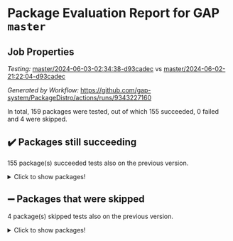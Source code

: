# Package Evaluation Report for GAP `master`

## Job Properties

*Testing:* [master/2024-06-03-02:34:38-d93cadec](https://github.com/gap-system/PackageDistro/blob/data/reports/master/2024-06-03-02:34:38-d93cadec) vs [master/2024-06-02-21:22:04-d93cadec](https://github.com/gap-system/PackageDistro/blob/data/reports/master/2024-06-02-21:22:04-d93cadec)

*Generated by Workflow:* https://github.com/gap-system/PackageDistro/actions/runs/9343227160

In total, 159 packages were tested, out of which 155 succeeded, 0 failed and 4 were skipped.

## :heavy_check_mark: Packages still succeeding

155 package(s) succeeded tests also on the previous version.
<details><summary>Click to show packages!</summary>

- 4ti2interface 2023.02-04 [(success)](https://github.com/gap-system/PackageDistro/actions/runs/9343227160/job/25712687638)
- ace 5.6.2 [(success)](https://github.com/gap-system/PackageDistro/actions/runs/9343227160/job/25712687807)
- aclib 1.3.2 [(success)](https://github.com/gap-system/PackageDistro/actions/runs/9343227160/job/25712687909)
- agt 0.3.1 [(success)](https://github.com/gap-system/PackageDistro/actions/runs/9343227160/job/25712688019)
- alnuth 3.2.1 [(success)](https://github.com/gap-system/PackageDistro/actions/runs/9343227160/job/25712688128)
- anupq 3.3.0 [(success)](https://github.com/gap-system/PackageDistro/actions/runs/9343227160/job/25712688246)
- atlasrep 2.1.8 [(success)](https://github.com/gap-system/PackageDistro/actions/runs/9343227160/job/25712688361)
- autodoc 2023.06.19 [(success)](https://github.com/gap-system/PackageDistro/actions/runs/9343227160/job/25712688492)
- automata 1.15 [(success)](https://github.com/gap-system/PackageDistro/actions/runs/9343227160/job/25712688708)
- automgrp 1.3.2 [(success)](https://github.com/gap-system/PackageDistro/actions/runs/9343227160/job/25712690486)
- autpgrp 1.11 [(success)](https://github.com/gap-system/PackageDistro/actions/runs/9343227160/job/25712690828)
- cap 2024.04-01 [(success)](https://github.com/gap-system/PackageDistro/actions/runs/9343227160/job/25712691067)
- caratinterface 2.3.6 [(success)](https://github.com/gap-system/PackageDistro/actions/runs/9343227160/job/25712691845)
- cddinterface 2022.11.01 [(success)](https://github.com/gap-system/PackageDistro/actions/runs/9343227160/job/25712692754)
- circle 1.6.6 [(success)](https://github.com/gap-system/PackageDistro/actions/runs/9343227160/job/25712692896)
- classicpres 1.22 [(success)](https://github.com/gap-system/PackageDistro/actions/runs/9343227160/job/25712693013)
- cohomolo 1.6.11 [(success)](https://github.com/gap-system/PackageDistro/actions/runs/9343227160/job/25712693140)
- congruence 1.2.6 [(success)](https://github.com/gap-system/PackageDistro/actions/runs/9343227160/job/25712693282)
- corelg 1.56 [(success)](https://github.com/gap-system/PackageDistro/actions/runs/9343227160/job/25712693426)
- crime 1.6 [(success)](https://github.com/gap-system/PackageDistro/actions/runs/9343227160/job/25712693548)
- crisp 1.4.6 [(success)](https://github.com/gap-system/PackageDistro/actions/runs/9343227160/job/25712693694)
- crypting 0.10.4 [(success)](https://github.com/gap-system/PackageDistro/actions/runs/9343227160/job/25712693838)
- cryst 4.1.27 [(success)](https://github.com/gap-system/PackageDistro/actions/runs/9343227160/job/25712693976)
- crystcat 1.1.10 [(success)](https://github.com/gap-system/PackageDistro/actions/runs/9343227160/job/25712694103)
- ctbllib 1.3.9 [(success)](https://github.com/gap-system/PackageDistro/actions/runs/9343227160/job/25712694207)
- cubefree 1.19 [(success)](https://github.com/gap-system/PackageDistro/actions/runs/9343227160/job/25712694320)
- curlinterface 2.3.2 [(success)](https://github.com/gap-system/PackageDistro/actions/runs/9343227160/job/25712694464)
- cvec 2.8.1 [(success)](https://github.com/gap-system/PackageDistro/actions/runs/9343227160/job/25712694603)
- datastructures 0.3.0 [(success)](https://github.com/gap-system/PackageDistro/actions/runs/9343227160/job/25712694734)
- deepthought 1.0.6 [(success)](https://github.com/gap-system/PackageDistro/actions/runs/9343227160/job/25712694909)
- design 1.8 [(success)](https://github.com/gap-system/PackageDistro/actions/runs/9343227160/job/25712695023)
- difsets 2.3.1 [(success)](https://github.com/gap-system/PackageDistro/actions/runs/9343227160/job/25712695104)
- digraphs 1.7.1 [(success)](https://github.com/gap-system/PackageDistro/actions/runs/9343227160/job/25712695224)
- edim 1.3.8 [(success)](https://github.com/gap-system/PackageDistro/actions/runs/9343227160/job/25712695344)
- example 4.3.4 [(success)](https://github.com/gap-system/PackageDistro/actions/runs/9343227160/job/25712695477)
- examplesforhomalg 2023.10-01 [(success)](https://github.com/gap-system/PackageDistro/actions/runs/9343227160/job/25712695588)
- factint 1.6.3 [(success)](https://github.com/gap-system/PackageDistro/actions/runs/9343227160/job/25712695718)
- ferret 1.0.11 [(success)](https://github.com/gap-system/PackageDistro/actions/runs/9343227160/job/25712695919)
- fga 1.5.0 [(success)](https://github.com/gap-system/PackageDistro/actions/runs/9343227160/job/25712696068)
- fining 1.5.6 [(success)](https://github.com/gap-system/PackageDistro/actions/runs/9343227160/job/25712696189)
- float 1.0.4 [(success)](https://github.com/gap-system/PackageDistro/actions/runs/9343227160/job/25712696316)
- format 1.4.4 [(success)](https://github.com/gap-system/PackageDistro/actions/runs/9343227160/job/25712696427)
- forms 1.2.11 [(success)](https://github.com/gap-system/PackageDistro/actions/runs/9343227160/job/25712696544)
- fplsa 1.2.6 [(success)](https://github.com/gap-system/PackageDistro/actions/runs/9343227160/job/25712696646)
- fr 2.4.13 [(success)](https://github.com/gap-system/PackageDistro/actions/runs/9343227160/job/25712696767)
- francy 2.0.3 [(success)](https://github.com/gap-system/PackageDistro/actions/runs/9343227160/job/25712696889)
- fwtree 1.3 [(success)](https://github.com/gap-system/PackageDistro/actions/runs/9343227160/job/25712696996)
- gapdoc 1.6.7 [(success)](https://github.com/gap-system/PackageDistro/actions/runs/9343227160/job/25712697115)
- gauss 2023.02-04 [(success)](https://github.com/gap-system/PackageDistro/actions/runs/9343227160/job/25712697243)
- gaussforhomalg 2023.11-01 [(success)](https://github.com/gap-system/PackageDistro/actions/runs/9343227160/job/25712697339)
- gbnp 1.0.5 [(success)](https://github.com/gap-system/PackageDistro/actions/runs/9343227160/job/25712697459)
- generalizedmorphismsforcap 2024.04-01 [(success)](https://github.com/gap-system/PackageDistro/actions/runs/9343227160/job/25712697573)
- genss 1.6.8 [(success)](https://github.com/gap-system/PackageDistro/actions/runs/9343227160/job/25712697680)
- gradedmodules 2024.01-01 [(success)](https://github.com/gap-system/PackageDistro/actions/runs/9343227160/job/25712697772)
- gradedringforhomalg 2023.08-01 [(success)](https://github.com/gap-system/PackageDistro/actions/runs/9343227160/job/25712697870)
- grape 4.9.0 [(success)](https://github.com/gap-system/PackageDistro/actions/runs/9343227160/job/25712697970)
- groupoids 1.74 [(success)](https://github.com/gap-system/PackageDistro/actions/runs/9343227160/job/25712698076)
- grpconst 2.6.5 [(success)](https://github.com/gap-system/PackageDistro/actions/runs/9343227160/job/25712698173)
- guarana 0.96.3 [(success)](https://github.com/gap-system/PackageDistro/actions/runs/9343227160/job/25712698287)
- guava 3.19 [(success)](https://github.com/gap-system/PackageDistro/actions/runs/9343227160/job/25712698409)
- hap 1.62 [(success)](https://github.com/gap-system/PackageDistro/actions/runs/9343227160/job/25712698527)
- hapcryst 0.1.15 [(success)](https://github.com/gap-system/PackageDistro/actions/runs/9343227160/job/25712698645)
- hecke 1.5.3 [(success)](https://github.com/gap-system/PackageDistro/actions/runs/9343227160/job/25712698734)
- help 4.0 [(success)](https://github.com/gap-system/PackageDistro/actions/runs/9343227160/job/25712698861)
- homalg 2024.01-01 [(success)](https://github.com/gap-system/PackageDistro/actions/runs/9343227160/job/25712698962)
- homalgtocas 2023.11-01 [(success)](https://github.com/gap-system/PackageDistro/actions/runs/9343227160/job/25712699073)
- idrel 2.47 [(success)](https://github.com/gap-system/PackageDistro/actions/runs/9343227160/job/25712699202)
- images 1.3.2 [(success)](https://github.com/gap-system/PackageDistro/actions/runs/9343227160/job/25712699307)
- intpic 0.3.0 [(success)](https://github.com/gap-system/PackageDistro/actions/runs/9343227160/job/25712699407)
- io 4.8.2 [(success)](https://github.com/gap-system/PackageDistro/actions/runs/9343227160/job/25712699500)
- io_forhomalg 2023.02-04 [(success)](https://github.com/gap-system/PackageDistro/actions/runs/9343227160/job/25712699591)
- irredsol 1.4.4 [(success)](https://github.com/gap-system/PackageDistro/actions/runs/9343227160/job/25712699686)
- json 2.2.1 [(success)](https://github.com/gap-system/PackageDistro/actions/runs/9343227160/job/25712699787)
- jupyterkernel 1.5.0 [(success)](https://github.com/gap-system/PackageDistro/actions/runs/9343227160/job/25712699878)
- jupyterviz 1.5.6 [(success)](https://github.com/gap-system/PackageDistro/actions/runs/9343227160/job/25712699977)
- kan 1.37 [(success)](https://github.com/gap-system/PackageDistro/actions/runs/9343227160/job/25712700072)
- kbmag 1.5.11 [(success)](https://github.com/gap-system/PackageDistro/actions/runs/9343227160/job/25712700182)
- laguna 3.9.6 [(success)](https://github.com/gap-system/PackageDistro/actions/runs/9343227160/job/25712700276)
- liealgdb 2.2.1 [(success)](https://github.com/gap-system/PackageDistro/actions/runs/9343227160/job/25712700376)
- liepring 2.8 [(success)](https://github.com/gap-system/PackageDistro/actions/runs/9343227160/job/25712700478)
- liering 2.4.2 [(success)](https://github.com/gap-system/PackageDistro/actions/runs/9343227160/job/25712700583)
- linearalgebraforcap 2024.04-02 [(success)](https://github.com/gap-system/PackageDistro/actions/runs/9343227160/job/25712700708)
- lins 0.9 [(success)](https://github.com/gap-system/PackageDistro/actions/runs/9343227160/job/25712700825)
- localizeringforhomalg 2023.10-01 [(success)](https://github.com/gap-system/PackageDistro/actions/runs/9343227160/job/25712700924)
- loops 3.4.3 [(success)](https://github.com/gap-system/PackageDistro/actions/runs/9343227160/job/25712701042)
- lpres 1.0.3 [(success)](https://github.com/gap-system/PackageDistro/actions/runs/9343227160/job/25712701150)
- majoranaalgebras 1.5.1 [(success)](https://github.com/gap-system/PackageDistro/actions/runs/9343227160/job/25712701262)
- mapclass 1.4.6 [(success)](https://github.com/gap-system/PackageDistro/actions/runs/9343227160/job/25712701385)
- matgrp 0.70 [(success)](https://github.com/gap-system/PackageDistro/actions/runs/9343227160/job/25712701521)
- matricesforhomalg 2024.02-01 [(success)](https://github.com/gap-system/PackageDistro/actions/runs/9343227160/job/25712701632)
- modisom 2.5.4 [(success)](https://github.com/gap-system/PackageDistro/actions/runs/9343227160/job/25712701744)
- modulepresentationsforcap 2024.04-01 [(success)](https://github.com/gap-system/PackageDistro/actions/runs/9343227160/job/25712701863)
- modules 2024.01-01 [(success)](https://github.com/gap-system/PackageDistro/actions/runs/9343227160/job/25712702008)
- monoidalcategories 2024.04-01 [(success)](https://github.com/gap-system/PackageDistro/actions/runs/9343227160/job/25712702148)
- nconvex 2022.09-01 [(success)](https://github.com/gap-system/PackageDistro/actions/runs/9343227160/job/25712702320)
- nilmat 1.4.2 [(success)](https://github.com/gap-system/PackageDistro/actions/runs/9343227160/job/25712702490)
- nock 1.5 [(success)](https://github.com/gap-system/PackageDistro/actions/runs/9343227160/job/25712702615)
- normalizinterface 1.3.6 [(success)](https://github.com/gap-system/PackageDistro/actions/runs/9343227160/job/25712702727)
- nq 2.5.11 [(success)](https://github.com/gap-system/PackageDistro/actions/runs/9343227160/job/25712702863)
- numericalsgps 1.3.1 [(success)](https://github.com/gap-system/PackageDistro/actions/runs/9343227160/job/25712702999)
- openmath 11.5.3 [(success)](https://github.com/gap-system/PackageDistro/actions/runs/9343227160/job/25712703108)
- orb 4.9.0 [(success)](https://github.com/gap-system/PackageDistro/actions/runs/9343227160/job/25712703259)
- packagemanager 1.4.3 [(success)](https://github.com/gap-system/PackageDistro/actions/runs/9343227160/job/25712703373)
- patternclass 2.4.3 [(success)](https://github.com/gap-system/PackageDistro/actions/runs/9343227160/job/25712703494)
- permut 2.0.5 [(success)](https://github.com/gap-system/PackageDistro/actions/runs/9343227160/job/25712703604)
- polenta 1.3.10 [(success)](https://github.com/gap-system/PackageDistro/actions/runs/9343227160/job/25712703733)
- polymaking 0.8.7 [(success)](https://github.com/gap-system/PackageDistro/actions/runs/9343227160/job/25712703839)
- primgrp 3.4.4 [(success)](https://github.com/gap-system/PackageDistro/actions/runs/9343227160/job/25712703972)
- profiling 2.5.4 [(success)](https://github.com/gap-system/PackageDistro/actions/runs/9343227160/job/25712704082)
- qdistrnd 0.9.4 [(success)](https://github.com/gap-system/PackageDistro/actions/runs/9343227160/job/25712704216)
- qpa 1.35 [(success)](https://github.com/gap-system/PackageDistro/actions/runs/9343227160/job/25712704367)
- quagroup 1.8.4 [(success)](https://github.com/gap-system/PackageDistro/actions/runs/9343227160/job/25712704510)
- radiroot 2.9 [(success)](https://github.com/gap-system/PackageDistro/actions/runs/9343227160/job/25712704662)
- rcwa 4.7.1 [(success)](https://github.com/gap-system/PackageDistro/actions/runs/9343227160/job/25712704809)
- rds 1.8 [(success)](https://github.com/gap-system/PackageDistro/actions/runs/9343227160/job/25712704972)
- recog 1.4.2 [(success)](https://github.com/gap-system/PackageDistro/actions/runs/9343227160/job/25712705129)
- repndecomp 1.3.0 [(success)](https://github.com/gap-system/PackageDistro/actions/runs/9343227160/job/25712705353)
- repsn 3.1.2 [(success)](https://github.com/gap-system/PackageDistro/actions/runs/9343227160/job/25712705514)
- resclasses 4.7.3 [(success)](https://github.com/gap-system/PackageDistro/actions/runs/9343227160/job/25712705652)
- ringsforhomalg 2023.11-02 [(success)](https://github.com/gap-system/PackageDistro/actions/runs/9343227160/job/25712705816)
- sco 2023.08-01 [(success)](https://github.com/gap-system/PackageDistro/actions/runs/9343227160/job/25712705947)
- scscp 2.4.2 [(success)](https://github.com/gap-system/PackageDistro/actions/runs/9343227160/job/25712706083)
- semigroups 5.3.7 [(success)](https://github.com/gap-system/PackageDistro/actions/runs/9343227160/job/25712706192)
- sglppow 2.4 [(success)](https://github.com/gap-system/PackageDistro/actions/runs/9343227160/job/25712706330)
- sgpviz 0.999.5 [(success)](https://github.com/gap-system/PackageDistro/actions/runs/9343227160/job/25712706460)
- simpcomp 2.1.14 [(success)](https://github.com/gap-system/PackageDistro/actions/runs/9343227160/job/25712706630)
- singular 2023.02.09 [(success)](https://github.com/gap-system/PackageDistro/actions/runs/9343227160/job/25712706775)
- sl2reps 1.1 [(success)](https://github.com/gap-system/PackageDistro/actions/runs/9343227160/job/25712706891)
- sla 1.5.3 [(success)](https://github.com/gap-system/PackageDistro/actions/runs/9343227160/job/25712707031)
- smallgrp 1.5.3 [(success)](https://github.com/gap-system/PackageDistro/actions/runs/9343227160/job/25712707193)
- smallsemi 0.7.0 [(success)](https://github.com/gap-system/PackageDistro/actions/runs/9343227160/job/25712707327)
- sonata 2.9.6 [(success)](https://github.com/gap-system/PackageDistro/actions/runs/9343227160/job/25712707467)
- sophus 1.27 [(success)](https://github.com/gap-system/PackageDistro/actions/runs/9343227160/job/25712707604)
- sotgrps 1.2 [(success)](https://github.com/gap-system/PackageDistro/actions/runs/9343227160/job/25712707749)
- spinsym 1.5.2 [(success)](https://github.com/gap-system/PackageDistro/actions/runs/9343227160/job/25712707873)
- standardff 1.0 [(success)](https://github.com/gap-system/PackageDistro/actions/runs/9343227160/job/25712708003)
- symbcompcc 1.3.2 [(success)](https://github.com/gap-system/PackageDistro/actions/runs/9343227160/job/25712708121)
- thelma 1.3 [(success)](https://github.com/gap-system/PackageDistro/actions/runs/9343227160/job/25712708242)
- tomlib 1.2.11 [(success)](https://github.com/gap-system/PackageDistro/actions/runs/9343227160/job/25712708344)
- toolsforhomalg 2023.11-01 [(success)](https://github.com/gap-system/PackageDistro/actions/runs/9343227160/job/25712708455)
- toric 1.9.5 [(success)](https://github.com/gap-system/PackageDistro/actions/runs/9343227160/job/25712708583)
- toricvarieties 2022.07.13 [(success)](https://github.com/gap-system/PackageDistro/actions/runs/9343227160/job/25712708749)
- transgrp 3.6.5 [(success)](https://github.com/gap-system/PackageDistro/actions/runs/9343227160/job/25712708888)
- typeset 1.2.2 [(success)](https://github.com/gap-system/PackageDistro/actions/runs/9343227160/job/25712709045)
- ugaly 4.1.3 [(success)](https://github.com/gap-system/PackageDistro/actions/runs/9343227160/job/25712709186)
- unipot 1.5 [(success)](https://github.com/gap-system/PackageDistro/actions/runs/9343227160/job/25712709339)
- unitlib 4.2.0 [(success)](https://github.com/gap-system/PackageDistro/actions/runs/9343227160/job/25712709496)
- utils 0.85 [(success)](https://github.com/gap-system/PackageDistro/actions/runs/9343227160/job/25712709652)
- uuid 0.7 [(success)](https://github.com/gap-system/PackageDistro/actions/runs/9343227160/job/25712709775)
- walrus 0.9991 [(success)](https://github.com/gap-system/PackageDistro/actions/runs/9343227160/job/25712709931)
- wedderga 4.10.5 [(success)](https://github.com/gap-system/PackageDistro/actions/runs/9343227160/job/25712710064)
- xmod 2.92 [(success)](https://github.com/gap-system/PackageDistro/actions/runs/9343227160/job/25712710197)
- xmodalg 1.23 [(success)](https://github.com/gap-system/PackageDistro/actions/runs/9343227160/job/25712710314)
- yangbaxter 0.10.3 [(success)](https://github.com/gap-system/PackageDistro/actions/runs/9343227160/job/25712710413)
- zeromqinterface 0.14 [(success)](https://github.com/gap-system/PackageDistro/actions/runs/9343227160/job/25712710532)
</details>

## :heavy_minus_sign: Packages that were skipped

4 package(s) skipped tests also on the previous version.
<details><summary>Click to show packages!</summary>

- browse 1.8.21 [(skipped)](https://github.com/gap-system/PackageDistro/actions/runs/9343227160/job/25712487355)
- itc 1.5.1 [(skipped)](https://github.com/gap-system/PackageDistro/actions/runs/9343227160/job/25712487355)
- polycyclic 2.16 [(skipped)](https://github.com/gap-system/PackageDistro/actions/runs/9343227160/job/25712487355)
- xgap 4.32 [(skipped)](https://github.com/gap-system/PackageDistro/actions/runs/9343227160/job/25712487355)
</details>

